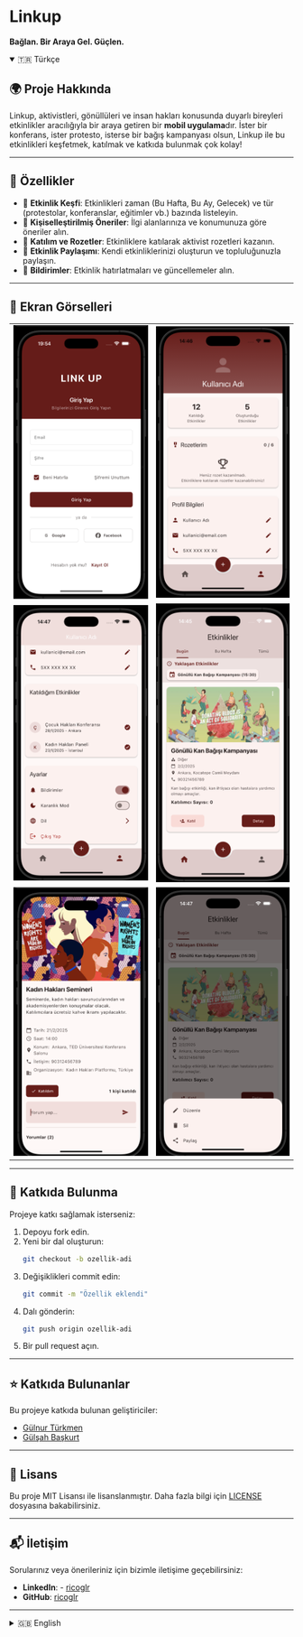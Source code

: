 # Linkup  
**Bağlan. Bir Araya Gel. Güçlen.**

<details open>
<summary>🇹🇷 Türkçe</summary>

## 🌍 Proje Hakkında  
Linkup, aktivistleri, gönüllüleri ve insan hakları konusunda duyarlı bireyleri etkinlikler aracılığıyla bir araya getiren bir **mobil uygulama**dır. İster bir konferans, ister protesto, isterse bir bağış kampanyası olsun, Linkup ile bu etkinlikleri keşfetmek, katılmak ve katkıda bulunmak çok kolay!  

---

## 🚀 Özellikler  
- 🎯 **Etkinlik Keşfi**: Etkinlikleri zaman (Bu Hafta, Bu Ay, Gelecek) ve tür (protestolar, konferanslar, eğitimler vb.) bazında listeleyin.  
- 🤖 **Kişiselleştirilmiş Öneriler**: İlgi alanlarınıza ve konumunuza göre öneriler alın.  
- 🏅 **Katılım ve Rozetler**: Etkinliklere katılarak aktivist rozetleri kazanın.  
- 📣 **Etkinlik Paylaşımı**: Kendi etkinliklerinizi oluşturun ve topluluğunuzla paylaşın.  
- 🔔 **Bildirimler**: Etkinlik hatırlatmaları ve güncellemeler alın.  

---

## 📸 Ekran Görselleri  

|                          |                         |
|----------------------------------------|---------------------------------------------|
| ![Ekran Görseli 1](assets/images/img1.png)   | ![Ekran Görseli 2](assets/images/img2.png)  |
| ![Ekran Görseli 3](assets/images/img3.png)   | ![Ekran Görseli 4](assets/images/img4.png)  |
| ![Ekran Görseli 5](assets/images/img5.png)   | ![Ekran Görseli 6](assets/images/img6.png)  |


---

## 🔧 Katkıda Bulunma  
Projeye katkı sağlamak isterseniz:  
1. Depoyu fork edin.  
2. Yeni bir dal oluşturun:  
   ```bash
   git checkout -b ozellik-adi
   ```  
3. Değişiklikleri commit edin:  
   ```bash
   git commit -m "Özellik eklendi"
   ```  
4. Dalı gönderin:  
   ```bash
   git push origin ozellik-adi
   ```  
5. Bir pull request açın.  

---

## ⭐ Katkıda Bulunanlar  
Bu projeye katkıda bulunan geliştiriciler:  
- [Gülnur Türkmen](https://github.com/GulnurTurkmen)  
- [Gülşah Başkurt](https://github.com/Gulsahbb)  

---

## 📄 Lisans  
Bu proje MIT Lisansı ile lisanslanmıştır. Daha fazla bilgi için [LICENSE](LICENSE) dosyasına bakabilirsiniz.  

---

## 📬 İletişim  
Sorularınız veya önerileriniz için bizimle iletişime geçebilirsiniz:  
- **LinkedIn**: -  [ricoglr](https://www.linkedin.com/in/ricoglr)
- **GitHub**: [ricoglr](https://github.com/ricoglr)  

</details>

---

<details>
<summary>🇬🇧 English</summary>

## 🌍 About the Project  
Linkup is a **mobile application** designed to connect activists, volunteers, and individuals passionate about human rights through impactful events. Whether it's a conference, a protest, or a charity campaign, Linkup makes it easy to discover, join, and contribute to these events!  

---

## 🚀 Features  
- 🎯 **Event Discovery**: Browse events categorized by time (This Week, This Month, Upcoming) and type (protests, conferences, workshops, etc.).  
- 🤖 **Personalized Recommendations**: Get suggestions based on your interests and location.  
- 🏅 **Participation & Badges**: Join events and earn activist badges.  
- 📣 **Event Sharing**: Add your own events and share them with the community.  
- 🔔 **Notifications**: Receive event reminders and updates.  

---

## 📸 Screenshots  
|                          |                         |
|----------------------------------------|---------------------------------------------|
| ![Ekran Görseli 1](assets/images/img1.png)   | ![Ekran Görseli 2](assets/images/img2.png)  |
| ![Ekran Görseli 3](assets/images/img3.png)   | ![Ekran Görseli 4](assets/images/img4.png)  |
| ![Ekran Görseli 5](assets/images/img5.png)   | ![Ekran Görseli 6](assets/images/img6.png)  |

---

## 🔧 Contributing  
To contribute to the project:  
1. Fork the repository.  
2. Create a new branch:  
   ```bash
   git checkout -b feature-name
   ```  
3. Commit your changes:  
   ```bash
   git commit -m "Add feature-name"
   ```  
4. Push to the branch:  
   ```bash
   git push origin feature-name
   ```  
5. Open a pull request.  

---

## ⭐ Contributors  
The following developers have contributed to this project:  
- [Gülnur Türkmen](https://github.com/GulnurTurkmen)  
- [Rico G](https://github.com/ricoglr)  

---

## 📄 License  
This project is licensed under the MIT License. See the [LICENSE](LICENSE) file for details.  

---

## 📬 Contact  
For questions or suggestions, feel free to reach out:  
- **LinkedIn**: -  [Gulsahbb](https://www.linkedin.com/in/gulsahbaskurt)
- **GitHub**: [Gulsahbb](https://github.com/Gulsahbb)  

</details>

